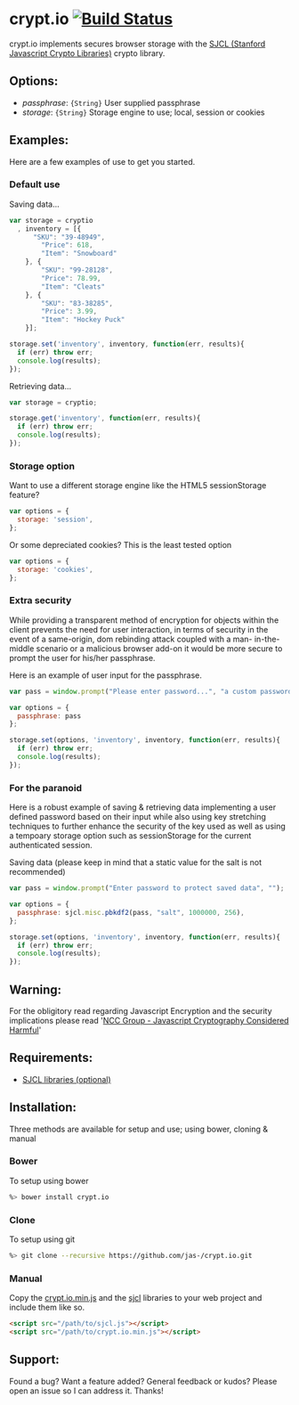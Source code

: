 # crypt.io [![Build Status](https://travis-ci.org/jas-/crypt.io.png?branch=master)](https://travis-ci.org/jas-/crypt.io)
crypt.io implements secures browser storage with the
[SJCL (Stanford Javascript Crypto Libraries)](http://bitwiseshiftleft.github.io/sjcl/)
crypto library.

## Options:
* _passphrase_: `{String}` User supplied passphrase
* _storage_: `{String}` Storage engine to use; local, session or cookies

## Examples:
Here are a few examples of use to get you started.

### Default use
Saving data...

```javascript
var storage = cryptio
  , inventory = [{
  	  "SKU": "39-48949",
	    "Price": 618,
	    "Item": "Snowboard"
    }, {
	    "SKU": "99-28128",
    	"Price": 78.99,
	    "Item": "Cleats"
    }, {
	    "SKU": "83-38285",
	    "Price": 3.99,
	    "Item": "Hockey Puck"
    }];

storage.set('inventory', inventory, function(err, results){
  if (err) throw err;
  console.log(results);
});
```

Retrieving data...

```javascript
var storage = cryptio;

storage.get('inventory', function(err, results){
  if (err) throw err;
  console.log(results);
});
```

### Storage option
Want to use a different storage engine like the HTML5 sessionStorage feature?

```javascript
var options = {
  storage: 'session',
};
```

Or some depreciated cookies? This is the least tested option

```javascript
var options = {
  storage: 'cookies',
};
```

### Extra security
While providing a transparent method of encryption for objects within
the client prevents the need for user interaction, in terms of security
in the event of a same-origin, dom rebinding attack coupled with a man-
in-the-middle scenario or a malicious browser add-on it would be more secure
to prompt the user for his/her passphrase.

Here is an example of user input for the passphrase.

```javascript
var pass = window.prompt("Please enter password...", "a custom password");

var options = {
  passphrase: pass
};

storage.set(options, 'inventory', inventory, function(err, results){
  if (err) throw err;
  console.log(results);
});

```

### For the paranoid
Here is a robust example of saving & retrieving data implementing a user
defined password based on their input while also using key stretching
techniques to further enhance the security of the key used as well as using
a tempoary storage option such as sessionStorage for the current authenticated
session.

Saving data (please keep in mind that a static value for the salt is not recommended)

```javascript
var pass = window.prompt("Enter password to protect saved data", "");

var options = {
  passphrase: sjcl.misc.pbkdf2(pass, "salt", 1000000, 256),
};

storage.set(options, 'inventory', inventory, function(err, results){
  if (err) throw err;
  console.log(results);
});

```

## Warning:
For the obligitory read regarding Javascript Encryption and the security
implications please read
'[NCC Group - Javascript Cryptography Considered Harmful](https://www.nccgroup.trust/us/about-us/newsroom-and-events/blog/2011/august/javascript-cryptography-considered-harmful/)'

## Requirements:
* [SJCL libraries (optional)](https://github.com/bitwiseshiftleft/sjcl)

## Installation:
Three methods are available for setup and use; using bower, cloning & manual

### Bower
To setup using bower

```sh
%> bower install crypt.io
```

### Clone
To setup using git

```sh
%> git clone --recursive https://github.com/jas-/crypt.io.git
```

### Manual
Copy the [crypt.io.min.js](https://github.com/jas-/crypt.io/blob/master/dist/crypt.io.min.js)
and the [sjcl](https://github.com/bitwiseshiftleft/sjcl) libraries to your web project
and include them like so.

```html
<script src="/path/to/sjcl.js"></script>
<script src="/path/to/crypt.io.min.js"></script>
```

## Support:
Found a bug? Want a feature added? General feedback or kudos? Please open
an issue so I can address it. Thanks!

